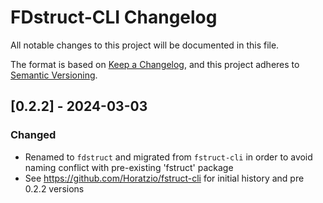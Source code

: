 # FDstruct-CLI Changelog

All notable changes to this project will be documented in this file.

The format is based on [Keep a Changelog](https://keepachangelog.com/en/1.0.0/),
and this project adheres to [Semantic Versioning](https://semver.org/spec/v2.0.0.html).

## [0.2.2] - 2024-03-03

### Changed
- Renamed to `fdstruct` and migrated from `fstruct-cli` in order to avoid naming conflict with pre-existing 'fstruct' package
- See https://github.com/Horatzio/fstruct-cli for initial history and pre 0.2.2 versions